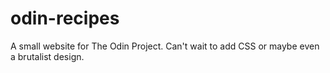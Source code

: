 # odin-recipes
A small website for The Odin Project. Can't wait to add CSS or maybe even a brutalist design.
